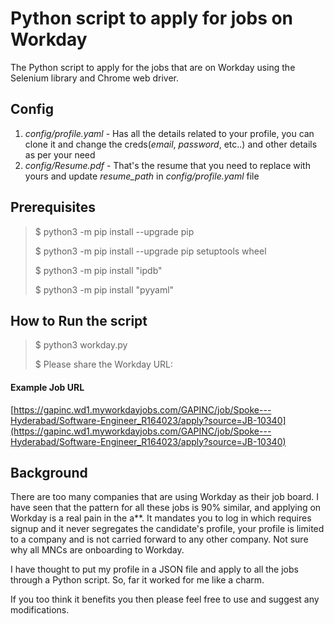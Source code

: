 # Python script to apply for jobs on Workday

The Python script to apply for the jobs that are on Workday using the Selenium library and Chrome web driver.

## Config
1. _config/profile.yaml_ - Has all the details related to your profile, you can clone it and change the creds(_email_, _password_, etc..) and other details as per your need
2. _config/Resume.pdf_ - That's the resume that you need to replace with yours and update _resume_path_ in _config/profile.yaml_ file

## Prerequisites
> $ python3 -m pip install --upgrade pip
> 
> $ python3 -m pip install --upgrade pip setuptools wheel
> 
> $ python3 -m pip install "ipdb"
> 
> $ python3 -m pip install "pyyaml"

## How to Run the script
> $ python3 workday.py
> 
> $ Please share the Workday URL:
>

#### Example Job URL 
[https://gapinc.wd1.myworkdayjobs.com/GAPINC/job/Spoke---Hyderabad/Software-Engineer_R164023/apply?source=JB-10340](https://gapinc.wd1.myworkdayjobs.com/GAPINC/job/Spoke---Hyderabad/Software-Engineer_R164023/apply?source=JB-10340)

## Background
There are too many companies that are using Workday as their job board. I have seen that the pattern for all these jobs is 90% similar, and applying on Workday is a real pain in the a**. 
It mandates you to log in which requires signup and it never segregates the candidate's profile, your profile is limited to a company and is not carried forward to any other company. Not sure why all MNCs are onboarding to Workday. 

I have thought to put my profile in a JSON file and apply to all the jobs through a Python script. So, far it worked for me like a charm. 

If you too think it benefits you then please feel free to use and suggest any modifications.
